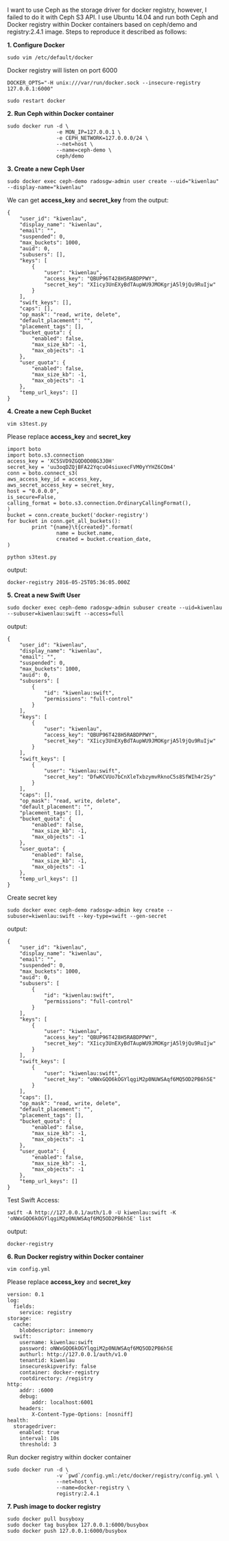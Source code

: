 I want to use Ceph as the storage driver for docker registry, however, I failed to do it with Ceph S3 API. I use Ubuntu 14.04 and run both Ceph and Docker registry within Docker containers based on ceph/demo and registry:2.4.1 image. Steps to reproduce it described as follows:

**1. Configure Docker**

```
sudo vim /etc/default/docker
```

Docker registry will listen on port 6000

```
DOCKER_OPTS="-H unix:///var/run/docker.sock --insecure-registry 127.0.0.1:6000"
```

```
sudo restart docker
```

**2. Run Ceph within Docker container**

```
sudo docker run -d \
                -e MON_IP=127.0.0.1 \
                -e CEPH_NETWORK=127.0.0.0/24 \
                --net=host \
                --name=ceph-demo \
                ceph/demo
```

**3. Create a new Ceph User**

```
sudo docker exec ceph-demo radosgw-admin user create --uid="kiwenlau" --display-name="kiwenlau"
```

We can get **access_key** and **secret_key** from the output:

```
{
    "user_id": "kiwenlau",
    "display_name": "kiwenlau",
    "email": "",
    "suspended": 0,
    "max_buckets": 1000,
    "auid": 0,
    "subusers": [],
    "keys": [
        {
            "user": "kiwenlau",
            "access_key": "QBUP96T428H5RABDPPWY",
            "secret_key": "XIicy3UnEXyBdTAupWU9JMOKgrjA5l9jQu9RuIjw"
        }
    ],
    "swift_keys": [],
    "caps": [],
    "op_mask": "read, write, delete",
    "default_placement": "",
    "placement_tags": [],
    "bucket_quota": {
        "enabled": false,
        "max_size_kb": -1,
        "max_objects": -1
    },
    "user_quota": {
        "enabled": false,
        "max_size_kb": -1,
        "max_objects": -1
    },
    "temp_url_keys": []
}
```

**4. Create a new Ceph Bucket**

```
vim s3test.py
```

Please replace **access_key** and **secret_key**

```
import boto
import boto.s3.connection
access_key = 'XC5SVD9ZGQD0D0BG3J0H'
secret_key = 'uu3oqDZQjBFA22YqcuO4siuxecFVM0yYYHZ6COm4'
conn = boto.connect_s3(
aws_access_key_id = access_key,
aws_secret_access_key = secret_key,
host = "0.0.0.0",
is_secure=False,
calling_format = boto.s3.connection.OrdinaryCallingFormat(),
)
bucket = conn.create_bucket('docker-registry')
for bucket in conn.get_all_buckets():
        print "{name}\t{created}".format(
                name = bucket.name,
                created = bucket.creation_date,
)
```

```
python s3test.py
```

output:

```
docker-registry	2016-05-25T05:36:05.000Z
```

**5. Creat a new Swift User**

```
sudo docker exec ceph-demo radosgw-admin subuser create --uid=kiwenlau --subuser=kiwenlau:swift --access=full
```

output:

```
{
    "user_id": "kiwenlau",
    "display_name": "kiwenlau",
    "email": "",
    "suspended": 0,
    "max_buckets": 1000,
    "auid": 0,
    "subusers": [
        {
            "id": "kiwenlau:swift",
            "permissions": "full-control"
        }
    ],
    "keys": [
        {
            "user": "kiwenlau",
            "access_key": "QBUP96T428H5RABDPPWY",
            "secret_key": "XIicy3UnEXyBdTAupWU9JMOKgrjA5l9jQu9RuIjw"
        }
    ],
    "swift_keys": [
        {
            "user": "kiwenlau:swift",
            "secret_key": "DfwKCVUo7bCnXleTxbzymvRknoC5s8SfWIh4r2Sy"
        }
    ],
    "caps": [],
    "op_mask": "read, write, delete",
    "default_placement": "",
    "placement_tags": [],
    "bucket_quota": {
        "enabled": false,
        "max_size_kb": -1,
        "max_objects": -1
    },
    "user_quota": {
        "enabled": false,
        "max_size_kb": -1,
        "max_objects": -1
    },
    "temp_url_keys": []
}
```

Create secret key

```
sudo docker exec ceph-demo radosgw-admin key create --subuser=kiwenlau:swift --key-type=swift --gen-secret
```

output:

```
{
    "user_id": "kiwenlau",
    "display_name": "kiwenlau",
    "email": "",
    "suspended": 0,
    "max_buckets": 1000,
    "auid": 0,
    "subusers": [
        {
            "id": "kiwenlau:swift",
            "permissions": "full-control"
        }
    ],
    "keys": [
        {
            "user": "kiwenlau",
            "access_key": "QBUP96T428H5RABDPPWY",
            "secret_key": "XIicy3UnEXyBdTAupWU9JMOKgrjA5l9jQu9RuIjw"
        }
    ],
    "swift_keys": [
        {
            "user": "kiwenlau:swift",
            "secret_key": "oNWxGQO6kOGYlqgiM2p0NUWSAqf6MQ5OD2PB6h5E"
        }
    ],
    "caps": [],
    "op_mask": "read, write, delete",
    "default_placement": "",
    "placement_tags": [],
    "bucket_quota": {
        "enabled": false,
        "max_size_kb": -1,
        "max_objects": -1
    },
    "user_quota": {
        "enabled": false,
        "max_size_kb": -1,
        "max_objects": -1
    },
    "temp_url_keys": []
}
```

Test Swift Access:

```
swift -A http://127.0.0.1/auth/1.0 -U kiwenlau:swift -K 'oNWxGQO6kOGYlqgiM2p0NUWSAqf6MQ5OD2PB6h5E' list
```

output:

```
docker-registry
```

**6. Run Docker registry within Docker container**

```
vim config.yml
```

Please replace **access_key** and **secret_key**

```
version: 0.1
log:
  fields:
    service: registry
storage:
  cache:
    blobdescriptor: inmemory
  swift:
    username: kiwenlau:swift
    password: oNWxGQO6kOGYlqgiM2p0NUWSAqf6MQ5OD2PB6h5E
    authurl: http://127.0.0.1/auth/v1.0
    tenantid: kiwenlau
    insecureskipverify: false
    container: docker-registry
    rootdirectory: /registry
http:
    addr: :6000
    debug:
        addr: localhost:6001
    headers:
        X-Content-Type-Options: [nosniff]
health:
  storagedriver:
    enabled: true
    interval: 10s
    threshold: 3
```

Run docker registry within docker container

```
sudo docker run -d \
                -v `pwd`/config.yml:/etc/docker/registry/config.yml \
                --net=host \
                --name=docker-registry \
                registry:2.4.1
```

**7. Push image to docker registry**

```
sudo docker pull busyboxy
sudo docker tag busybox 127.0.0.1:6000/busybox
sudo docker push 127.0.0.1:6000/busybox
```
